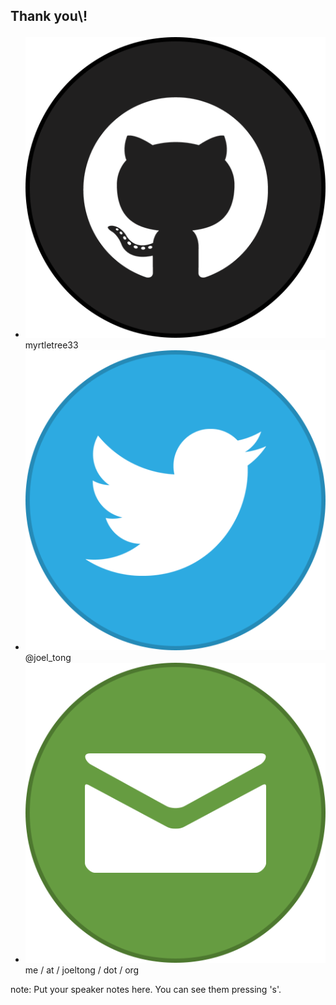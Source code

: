 <h2><p class="contact-header">Thank you\!</p></h2>

<ul>
	<li><img src="images/icons/github.png" class="icon" alt=""><span>myrtletree33</span></li>
	<li><img src="images/icons/twitter.png" class="icon" alt=""><span>@joel_tong</span></li>
	<li><img src="images/icons/email.png" class="icon" alt=""><span>me / at / joeltong / dot / org</span></li>
</ul>

note:
    Put your speaker notes here.
    You can see them pressing 's'.
